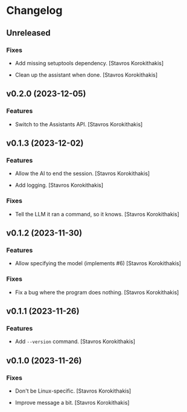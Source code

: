 # Changelog


## Unreleased

### Fixes

* Add missing setuptools dependency. [Stavros Korokithakis]

* Clean up the assistant when done. [Stavros Korokithakis]


## v0.2.0 (2023-12-05)

### Features

* Switch to the Assistants API. [Stavros Korokithakis]


## v0.1.3 (2023-12-02)

### Features

* Allow the AI to end the session. [Stavros Korokithakis]

* Add logging. [Stavros Korokithakis]

### Fixes

* Tell the LLM it ran a command, so it knows. [Stavros Korokithakis]


## v0.1.2 (2023-11-30)

### Features

* Allow specifying the model (implements #6) [Stavros Korokithakis]

### Fixes

* Fix a bug where the program does nothing. [Stavros Korokithakis]


## v0.1.1 (2023-11-26)

### Features

* Add `--version` command. [Stavros Korokithakis]


## v0.1.0 (2023-11-26)

### Fixes

* Don't be Linux-specific. [Stavros Korokithakis]

* Improve message a bit. [Stavros Korokithakis]


